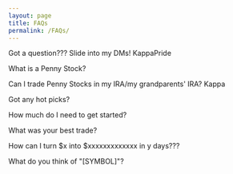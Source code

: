 ```yaml
---
layout: page
title: FAQs
permalink: /FAQs/
---
```


Got a question??? Slide into my DMs! KappaPride


What is a Penny Stock?

Can I trade Penny Stocks in my IRA/my grandparents' IRA? Kappa

Got any hot picks?

How much do I need to get started?

What was your best trade?

How can I turn $x into $xxxxxxxxxxxxx in y days???

What do you think of "[SYMBOL]"?



